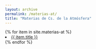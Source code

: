 ```yaml
---
layout: archive
permalink: /materias-at/
title: "Materias de Cs. de la Atmósfera"
---
```



<div class="tiles">
{% for item in site.materias-at %}
    <li><a href="{{ site.url }}{{ item.url }}">{{ item.title }}</a></li>
{% endfor %}
</div><!-- /.tiles -->